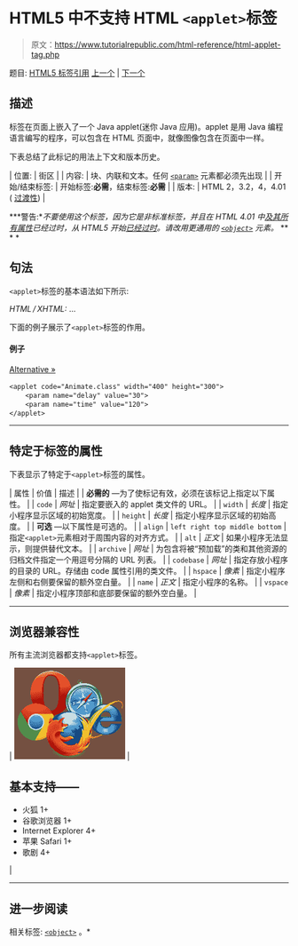 # HTML5 中不支持 HTML `<applet>`标签

> 原文：<https://www.tutorialrepublic.com/html-reference/html-applet-tag.php>

题目: [HTML5 标签引用](html5-tags.php) [上一个](html-address-tag.php) | [下一个](html-area-tag.php)

## 描述

标签在页面上嵌入了一个 Java applet(迷你 Java 应用)。applet 是用 Java 编程语言编写的程序，可以包含在 HTML 页面中，就像图像包含在页面中一样。

下表总结了此标记的用法上下文和版本历史。

| 位置: | 街区 |
| 内容: | 块、内联和文本。任何 [`<param>`](html-param-tag.php) 元素都必须先出现 |
| 开始/结束标签: | 开始标签:**必需**，结束标签:**必需** |
| 版本: | HTML 2，3.2，4，4.01 ( [过渡性](../html-tutorial/html-doctypes.php#html-transitional-doctype)) |

 ***警告:**不要使用这个标签，因为它是非标准标签，并且在 HTML 4.01 中[及其所有属性](../definitions.php#deprecated)已经过时，从 HTML5 开始[已经过时](../definitions.php#obsolete)。请改用更通用的 [`<object>`](html-object-tag.php) 元素。*  ** * *

## 句法

`<applet>`标签的基本语法如下所示:

*HTML / XHTML:*
<applet code="*URL*" width="*length*" height="*length*"> ... </applet>

下面的例子展示了`<applet>`标签的作用。

#### 例子

[Alternative »](html-object-tag.php "Alternative of applet tag")

```
<applet code="Animate.class" width="400" height="300">
    <param name="delay" value="30">
    <param name="time" value="120">
</applet>
```

* * *

## 特定于标签的属性

下表显示了特定于`<applet>`标签的属性。

| 属性 | 价值 | 描述 |
| **必需的** —为了使标记有效，必须在该标记上指定以下属性。 |
| `code` | *网址* | 指定要嵌入的 applet 类文件的 URL。 |
| `width` | *长度* | 指定小程序显示区域的初始宽度。 |
| `height` | *长度* | 指定小程序显示区域的初始高度。 |
| **可选** —以下属性是可选的。 |
| `align` | `left
right
top
middle
bottom` | 指定`<applet>`元素相对于周围内容的对齐方式。 |
| `alt` | *正文* | 如果小程序无法显示，则提供替代文本。 |
| `archive` | *网址* | 为包含将被“预加载”的类和其他资源的归档文件指定一个用逗号分隔的 URL 列表。 |
| `codebase` | *网址* | 指定存放小程序的目录的 URL。存储由 code 属性引用的类文件。 |
| `hspace` | *像素* | 指定小程序左侧和右侧要保留的额外空白量。 |
| `name` | *正文* | 指定小程序的名称。 |
| `vspace` | *像素* | 指定小程序顶部和底部要保留的额外空白量。 |

* * *

## 浏览器兼容性

所有主流浏览器都支持`<applet>`标签。

| ![Browsers Icon](img/e9331123c77668c1832e541c2fca1002.png) | 

## 基本支持——

*   火狐 1+
*   谷歌浏览器 1+
*   Internet Explorer 4+
*   苹果 Safari 1+
*   歌剧 4+

 |

* * *

## 进一步阅读

相关标签: [`<object>`](html-object-tag.php) 。*